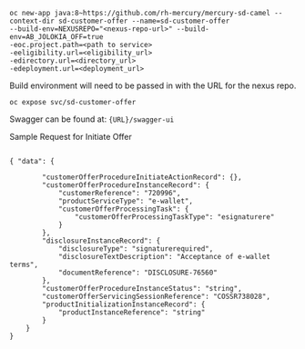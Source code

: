 
```
oc new-app java:8~https://github.com/rh-mercury/mercury-sd-camel --context-dir sd-customer-offer --name=sd-customer-offer 
--build-env=NEXUSREPO="<nexus-repo-url>" --build-env=AB_JOLOKIA_OFF=true
-eoc.project.path=<path to service>
-eeligibility.url=<eligibility_url>
-edirectory.url=<directory_url>
-edeployment.url=<deployment_url>
```
Build environment will need to be passed in with the URL for the nexus repo.

```
oc expose svc/sd-customer-offer
```

Swagger can be found at: ```{URL}/swagger-ui```

Sample Request for Initiate Offer
```

{ "data": {

		"customerOfferProcedureInitiateActionRecord": {},
		"customerOfferProcedureInstanceRecord": {
			"customerReference": "720996",
			"productServiceType": "e-wallet",
			"customerOfferProcessingTask": {
				"customerOfferProcessingTaskType": "esignaturere"
			}
		},
		"disclosureInstanceRecord": {
			"disclosureType": "signaturerequired",
			"disclosureTextDescription": "Acceptance of e-wallet terms",
			"documentReference": "DISCLOSURE-76560"
		},
		"customerOfferProcedureInstanceStatus": "string",
		"customerOfferServicingSessionReference": "COSSR738028",
		"productInitializationInstanceRecord": {
			"productInstanceReference": "string"
		}
	}
}

```
